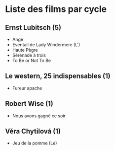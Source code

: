 # Liste des films par cycle

## Ernst Lubitsch (5)

  * Ange  
  * Eventail de Lady Windermere (L')  
  * Haute Pègre  
  * Sérénade à trois  
  * To Be or Not To Be

## Le western, 25 indispensables (1)

  * Fureur apache

## Robert Wise (1)

  * Nous avons gagné ce soir

## Věra Chytilová (1)

  * Jeu de la pomme (Le)  
